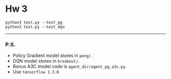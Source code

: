 # Hw 3

```
python3 test.py --test_pg
python3 test.py --test_dqn
```
---
### P.S.
* Policy Gradient model stores in `pong/`.<br>
* DQN model stores in `breakout/`.<br>
* Bonus A3C model code is `agent_dir/agent_pg_a3c.py`.<br>
* Use `tensorflow 1.3.0`<br>

